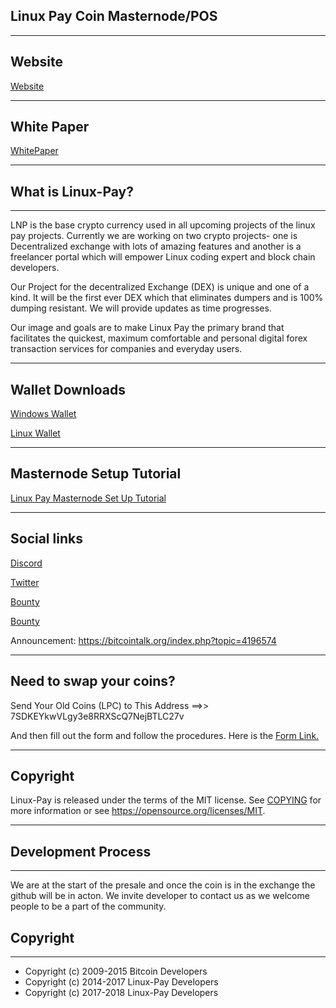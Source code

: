 
## Linux Pay Coin Masternode/POS

----------------------------------------------------------------------------------------------------------------------------
## Website

<a href=https://linux-pay.com>Website</a>

----------------------------------------------------------------------------------------------------------------------------

## White Paper

<a href=https://linux-pay.com/web/LINUX-PAY-COIN-WHITE-PAPER-v1.0.pdf>WhitePaper</a>


----------------------------------------------------------------------------------------------------------------------------


 ## What is Linux-Pay?
----------------------------------------------------------------------------------------------------------------------------

LNP is the base crypto currency used in all upcoming projects of the linux pay projects. Currently we are working on two crypto projects- one is Decentralized exchange with lots of amazing features and another is a freelancer portal which will empower Linux coding expert and block chain developers.

Our Project for the decentralized Exchange (DEX) is unique and one of a kind. It will be the first ever DEX which that eliminates dumpers and is 100% dumping resistant. We will provide updates as time progresses.

Our image and goals are to make Linux Pay the primary brand that facilitates the quickest, maximum comfortable and personal digital forex transaction services for companies and everyday users.

----------------------------------------------------------------------------------------------------------------------------

## Wallet Downloads

<a href=https://linux-pay.com/web/wallet/linuxpay-qt.exe>Windows Wallet</a>

<a href=http://www.linux-pay.com/web/wallet/lnp-linux.tar.gz>Linux Wallet</a>

----------------------------------------------------------------------------------------------------------------------------

## Masternode Setup Tutorial


<a href=https://medium.com/@marcusfox555/linux-pay-lnp-masternode-set-up-for-windows-and-vps-63531917f34>Linux Pay Masternode Set Up Tutorial</a> 

----------------------------------------------------------------------------------------------------------------------------
## Social links


<a href=https://discord.me/linuxpay>Discord</a>
 
<a href=https://twitter.com/linuxpay>Twitter</a>
   
<a href=https://alpha.bounty0x.io/bounties/215471>Bounty</a>

<a href=https://alpha.bounty0x.io/bounties/215471>Bounty</a>

Announcement: https://bitcointalk.org/index.php?topic=4196574
   

----------------------------------------------------------------------------------------------------------------------------

## Need to swap your coins?


Send Your Old Coins (LPC) to This Address ==>>  7SDKEYkwVLgy3e8RRXScQ7NejBTLC27v 
                                 
And then fill out the form and follow the procedures. Here is the <a href=https://docs.google.com/forms/d/e/1FAIpQLSehbGExBDAw4twE65aUTCosySFmkytFPKoHRU2U5Jo9Lv05bg/viewform>
Form Link.</a>

----------------------------------------------------------------------------------------------------------------------------

## Copyright

Linux-Pay is released under the terms of the MIT license. See [COPYING](COPYING) for more
information or see https://opensource.org/licenses/MIT.

----------------------------------------------------------------------------------------------------------------------------

## Development Process
----------------------------------------------------------------------------------------------------------------------------

We are at the start of the presale and once the coin is in the exchange the github will be in acton. We invite developer to contact us as we welcome people to be a part of the community.


## Copyright
----------------------------------------------------------------------------------------------------------------------------

- Copyright (c) 2009-2015 Bitcoin Developers
- Copyright (c) 2014-2017 Linux-Pay Developers
- Copyright (c) 2017-2018 Linux-Pay Developers



